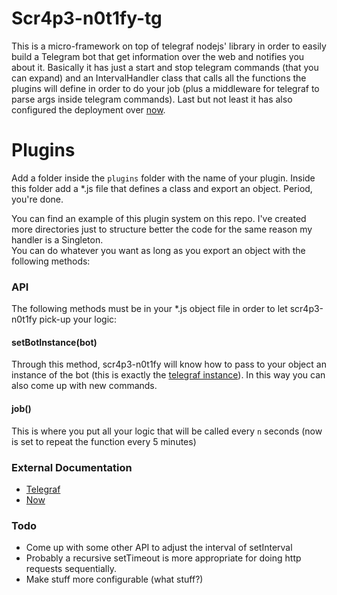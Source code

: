 # Scr4p3-n0t1fy-tg

This is a micro-framework on top of telegraf nodejs' library in order to easily build a Telegram bot that get information over the web and notifies you about it.
Basically it has just a start and stop telegram commands (that you can expand) and an IntervalHandler class that calls all the functions the plugins will define in order to do your job (plus a middleware for telegraf to parse args inside telegram commands).
Last but not least it has also configured the deployment over [now](https://zeit.co/now).

# Plugins

Add a folder inside the `plugins` folder with the name of your plugin.
Inside this folder add a \*.js file that defines a class and export an object. Period, you're done.

You can find an example of this plugin system on this repo. I've created more directories just to structure better the code for the same reason my handler is a Singleton.<br>You can do whatever you want as long as you export an object with the following methods:

### API

The following methods must be in your \*.js object file in order to let scr4p3-n0t1fy pick-up your logic:

#### setBotInstance(bot)

Through this method, scr4p3-n0t1fy will know how to pass to your object an instance of the bot (this is exactly the [telegraf instance](https://telegraf.js.org/#/)). In this way you can also come up with new commands.

#### job()

This is where you put all your logic that will be called every `n` seconds (now is set to repeat the function every 5 minutes)

### External Documentation

- [Telegraf](https://telegraf.js.org/)
- [Now](https://zeit.co/docs)

### Todo

- Come up with some other API to adjust the interval of setInterval
- Probably a recursive setTimeout is more appropriate for doing http requests sequentially.
- Make stuff more configurable (what stuff?)
